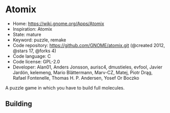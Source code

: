 # Atomix

- Home: https://wiki.gnome.org/Apps/Atomix
- Inspiration: Atomix
- State: mature
- Keyword: puzzle, remake
- Code repository: https://github.com/GNOME/atomix.git (@created 2012, @stars 17, @forks 4)
- Code language: C
- Code license: GPL-2.0
- Developer: Alan01, Anders Jonsson, aurisc4, dmustieles, evfool, Javier Jardón, kelemeng, Mario Blättermann, Marv-CZ, Matej, Piotr Drąg, Rafael Fontenelle, Thomas H. P. Andersen, Yosef Or Boczko

A puzzle game in which you have to build full molecules.

## Building
